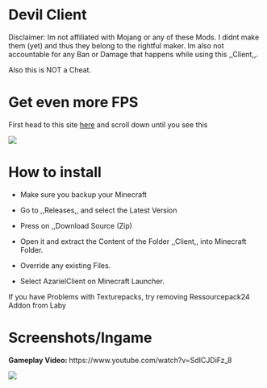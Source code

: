 # Devil Client

Disclaimer: Im not affiliated with Mojang or any of these Mods. I didnt make them (yet) and thus they belong to the rightful maker. Im also not accountable for any Ban or Damage that happens while using this ,,Client,,.

Also this is NOT a Cheat.

# Get even more FPS

First head to this site [here](https://adoptopenjdk.net/nightly.html?variant=openjdk8&jvmVariant=openj9) and scroll down until you see this
<p>
  <img src=https://i.imgur.com/PxnbEbO.png></img>
<p>

# How to install

- Make sure you backup your Minecraft

- Go to ,,Releases,, and select the Latest Version

- Press on ,,Download Source (Zip)

- Open it and extract the Content of the Folder ,,Client,, into Minecraft Folder.

- Override any existing Files.

- Select AzarielClient on Minecraft Launcher.

If you have Problems with Texturepacks, try removing Ressourcepack24 Addon from Laby

# Screenshots/Ingame
<p>
  <b> Gameplay Video: </b>
https://www.youtube.com/watch?v=SdICJDiFz_8
<p>
<img src=https://i.imgur.com/1v0oBNE.png></img>
<p>

